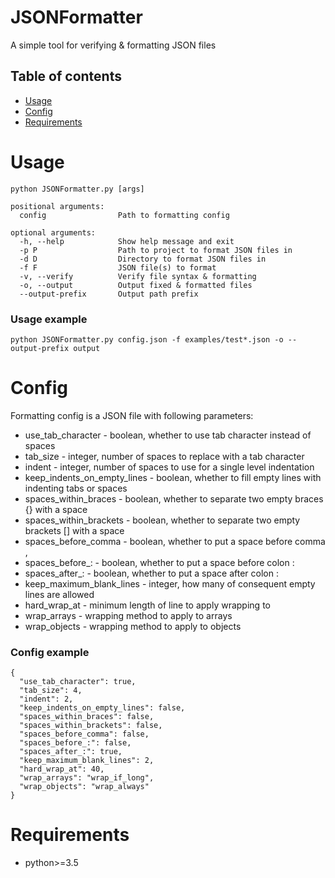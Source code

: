 # JSONFormatter

A simple tool for verifying & formatting JSON files

## Table of contents

* [Usage](#usage)
* [Config](#config)
* [Requirements](#requirements)

# Usage

    python JSONFormatter.py [args]
    
    positional arguments:  
      config                Path to formatting config  
      
    optional arguments:  
      -h, --help            Show help message and exit  
      -p P                  Path to project to format JSON files in  
      -d D                  Directory to format JSON files in  
      -f F                  JSON file(s) to format  
      -v, --verify          Verify file syntax & formatting  
      -o, --output          Output fixed & formatted files  
      --output-prefix       Output path prefix
      
### Usage example

    python JSONFormatter.py config.json -f examples/test*.json -o --output-prefix output
    
# Config

Formatting config is a JSON file with following parameters:

- use_tab_character - boolean, whether to use tab character instead of spaces
- tab_size - integer, number of spaces to replace with a tab character
- indent - integer, number of spaces to use for a single level indentation
- keep_indents_on_empty_lines - boolean, whether to fill empty lines with indenting tabs or spaces
- spaces_within_braces - boolean, whether to separate two empty braces {} with a space
- spaces_within_brackets - boolean, whether to separate two empty brackets [] with a space
- spaces_before_comma - boolean, whether to put a space before comma ,
- spaces_before_: - boolean, whether to put a space before colon :
- spaces_after_: - boolean, whether to put a space after colon :
- keep_maximum_blank_lines - integer, how many of consequent empty lines are allowed
- hard_wrap_at - minimum length of line to apply wrapping to
- wrap_arrays - wrapping method to apply to arrays
- wrap_objects - wrapping method to apply to objects

### Config example

    {
      "use_tab_character": true,
      "tab_size": 4,
      "indent": 2,
      "keep_indents_on_empty_lines": false,
      "spaces_within_braces": false,
      "spaces_within_brackets": false,
      "spaces_before_comma": false,
      "spaces_before_:": false,
      "spaces_after_:": true,
      "keep_maximum_blank_lines": 2,
      "hard_wrap_at": 40,
      "wrap_arrays": "wrap_if_long",
      "wrap_objects": "wrap_always"
    }

# Requirements

- python>=3.5